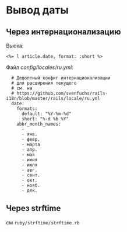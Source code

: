 # Вывод даты

## Через интернационализацию

Вьюха:

```
<%= l article.date, format: :short %>
```

Файл _config/locales/ru.yml_:

```
  # Дефолтный конфиг интернационализации
  # для расширения текущего
  # см. на
  # https://github.com/svenfuchs/rails-i18n/blob/master/rails/locale/ru.yml
  date:
    formats:
      default: "%Y-%m-%d"
      short: "%-d %b %Y"
    abbr_month_names:
      - 
      - янв.
      - февр.
      - марта
      - апр.
      - мая
      - июня
      - июля
      - авг.
      - сент.
      - окт.
      - нояб.
      - дек.
```

## Через strftime

см `ruby/strftime/strftime.rb`
